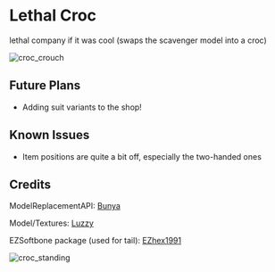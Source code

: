 # Lethal Croc

lethal company if it was cool (swaps the scavenger model into a croc)

![croc_crouch](https://github.com/azerade42/LethalCroc/assets/56888291/82db0f4d-d0c1-48b7-8283-61516c8a8ebf)

## Future Plans
* Adding suit variants to the shop!

## Known Issues
* Item positions are quite a bit off, especially the two-handed ones

## Credits
ModelReplacementAPI: [Bunya](https://github.com/BunyaPineTree/LethalCompany_ModelReplacementAPI/)

Model/Textures: [Luzzy](https://twitter.com/luzzyderay)

EZSoftbone package (used for tail): [EZhex1991](https://assetstore.unity.com/packages/tools/physics/ezsoftbone-148136)

![croc_standing](https://github.com/azerade42/LethalCroc/assets/56888291/0fcfdda5-ef6c-47d2-83c4-74a5dc4da299)
